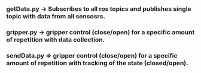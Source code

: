 ### getData.py -> Subscribes to all ros topics and publishes single topic with data from all sensosrs. 
### gripper.py ->  gripper control (close/open) for a specific amount of repetition with data collection.
### sendData.py => gripper control (close/open) for a specific amount of repetition with tracking of the state (closed/open).

